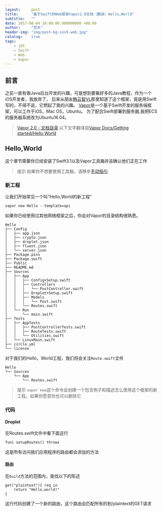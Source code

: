 ```yaml
---
layout:     post
title:      "基于Swift的Web框架Vapor2.0文档（翻译）Hello,World"
subtitle:   ""
date: 2017-08-04 16:00:00.000000000 +08:00
author:     "范东"
header-img: "img/post-bg-ios9-web.jpg"
catalog:    true
tags:
    - iOS
    - Swift
    - Web
    - Vapor
---
```

## 前言
之前一直有做Java后台开发的兴趣，可是想到要看好多的Java教程，作为一个iOS开发者，我放弃了，
后来从朋友[韩云智VL](http://www.jianshu.com/u/92f7630a351b)那里知道了这个框架，竟是用Swift写的，不得不说，它燃起了我的兴趣。
[Vapor](http://vapor.codes)是一个基于Swift开发的服务端框架，可以工作于iOS，Mac OS，Ubuntu。
为了配合Swift部署到服务器,我把ECS的服务器系统改为Ubuntu16.04。
> [Vapor 2.0 - 文档目录](http://www.jianshu.com/p/155866779a8e)
> 以下文字翻译自[Vapor Docs/Getting started/Hello,World](https://docs.vapor.codes/2.0/getting-started/hello-world/)

## Hello,World
这个章节需要你已经安装了Swift3.1以及Vapor工具箱并且确认他们正在工作
>提示
>如果你不想要使用工具箱，请移步[手动指引](https://docs.vapor.codes/2.0/getting-started/manual/)

### 新工程
让我们开始常见一个叫“Hello,World的新工程”
```
vapor new Hello --template=api
```
如果你已经使用过其他网络框架之后，你会对Vapor的目录结构很熟悉。
```Hello
├── Config
│   ├── app.json
│   ├── crypto.json
│   ├── droplet.json
│   ├── fluent.json
│   └── server.json
├── Package.pins
├── Package.swift
├── Public
├── README.md
├── Sources
│   ├── App
│   │   ├── Config+Setup.swift
│   │   ├── Controllers
│   │   │   └── PostController.swift
│   │   ├── Droplet+Setup.swift
│   │   ├── Models
│   │   │   └── Post.swift
│   │   └── Routes.swift
│   └── Run
│       └── main.swift
├── Tests
│   ├── AppTests
│   │   ├── PostControllerTests.swift
│   │   ├── RouteTests.swift
│   │   └── Utilities.swift
│   └── LinuxMain.swift
├── circle.yml
└── license```
对于我们的Hello，World工程，我们将会关注```Route.swift```文件
```
Hello
└── Sources
    └── App
        └── Routes.swift
```
>提示
>```vapor new```这个命令会创建一个包含例子和描述怎么使用这个框架的新工程，如果你愿意你也可以删除它

### 代码
#### Droplet
在Routes.swift文件中看下面这行
```
func setupRoutes() throws
```
这是所有访问我们应用程序的路由都会添加的方法
#### 路由
在```build```方法的范围内，查找以下的陈述
```
get("plaintext"){ req in
	return "Hello,world!"
}
```
这行代码创建了一个新的路由，这个路由会匹配所有的到/plaintext的GET请求
